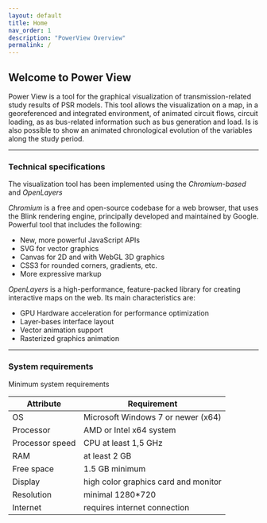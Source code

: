```yaml
---
layout: default
title: Home
nav_order: 1
description: "PowerView Overview"
permalink: /
---
```


## Welcome to Power View

Power View is a tool for the graphical visualization of transmission-related study results of PSR models. This tool allows the visualization on a map, in a georeferenced and integrated environment, of animated circuit flows, circuit loading, as as bus-related information such as bus generation and load. Is is also possible to show an animated chronological evolution of the variables along the study period.

---

### Technical specifications

The visualization tool has been implemented using the *Chromium-based* and *OpenLayers*

*Chromium* is a free and open-source codebase for a web browser, that uses the Blink rendering engine, principally developed and maintained by Google. Powerful tool that includes the following:

  * New, more powerful JavaScript APIs
  * SVG for vector graphics
  * Canvas for 2D and with WebGL 3D graphics
  * CSS3 for rounded corners, gradients, etc.
  * More expressive markup

*OpenLayers* is a high-performance, feature-packed library for creating interactive maps on the web. Its main characteristics are:
  * GPU Hardware acceleration for performance optimization
  * Layer-bases interface layout
  * Vector animation support
  * Rasterized graphics animation

---

### System requirements

Minimum system requirements

|Attribute| Requirement|
|---|---|
|OS | Microsoft Windows 7 or newer (x64)|
|Processor | AMD or Intel x64 system|
|Processor speed | CPU at least 1,5 GHz|
|RAM | at least 2 GB|
|Free space | 1.5 GB minimum|
|Display | high color graphics card and monitor|
|Resolution | minimal 1280*720|
|Internet| requires internet connection|

